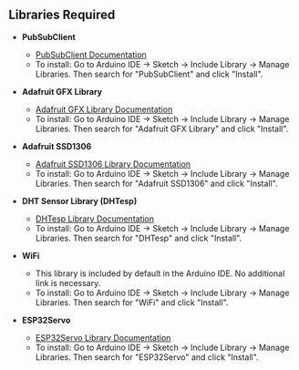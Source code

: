 ## Libraries Required

- **PubSubClient**
  - [PubSubClient Documentation](https://pubsubclient.knolleary.net/)
  - To install: Go to Arduino IDE -> Sketch -> Include Library -> Manage Libraries. Then search for "PubSubClient" and click "Install".
  
- **Adafruit GFX Library**
  - [Adafruit GFX Library Documentation](https://learn.adafruit.com/adafruit-gfx-graphics-library)
  - To install: Go to Arduino IDE -> Sketch -> Include Library -> Manage Libraries. Then search for "Adafruit GFX Library" and click "Install".
  
- **Adafruit SSD1306**
  - [Adafruit SSD1306 Library Documentation](https://learn.adafruit.com/monochrome-oled-breakouts/arduino-library-use)
  - To install: Go to Arduino IDE -> Sketch -> Include Library -> Manage Libraries. Then search for "Adafruit SSD1306" and click "Install".
  
- **DHT Sensor Library (DHTesp)**
  - [DHTesp Library Documentation](https://github.com/beegee-tokyo/DHTesp)
  - To install: Go to Arduino IDE -> Sketch -> Include Library -> Manage Libraries. Then search for "DHTesp" and click "Install".
  
- **WiFi**
  - This library is included by default in the Arduino IDE. No additional link is necessary.
  - To install: Go to Arduino IDE -> Sketch -> Include Library -> Manage Libraries. Then search for "WiFi" and click "Install".
  
- **ESP32Servo**
  - [ESP32Servo Library Documentation](https://github.com/RoboticsBrno/ServoESP32)
  - To install: Go to Arduino IDE -> Sketch -> Include Library -> Manage Libraries. Then search for "ESP32Servo" and click "Install".
